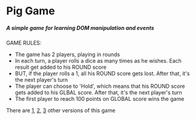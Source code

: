 # Pig Game
##### A simple game for learning DOM manipulation and events


GAME RULES:

- The game has 2 players, playing in rounds
- In each turn, a player rolls a dice as many times as he wishes. Each result get added to his ROUND       score
- BUT, if the player rolls a 1, all his ROUND score gets lost. After that, it's the next player's turn
- The player can choose to 'Hold', which means that his ROUND score gets added to his GLBAL score. After     that, it's the next player's turn
- The first player to reach 100 points on GLOBAL score wins the game

There are [1](https://github.com/SamaneYaghoobi/JavaScript-Exercises/tree/master/Challenge3), [2](https://github.com/SamaneYaghoobi/JavaScript-Exercises/tree/master/Challenge4), [3](https://github.com/SamaneYaghoobi/JavaScript-Exercises/tree/master/Challenge5) other versions of this game 
